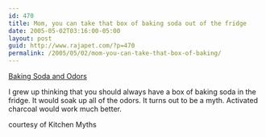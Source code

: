 ```yaml
---
id: 470
title: Mom, you can take that box of baking soda out of the fridge
date: 2005-05-02T03:16:00-05:00
layout: post
guid: http://www.rajapet.com/?p=470
permalink: /2005/05/02/mom-you-can-take-that-box-of-baking/
---
```

[Baking Soda and Odors](http://www.newton.dep.anl.gov/askasci/chem00/chem00388.htm)

I grew up thinking that you should always have a box of baking soda in the fridge. It would soak up all of the odors. It turns out to be a myth. Activated charcoal would work much better.

courtesy of Kitchen Myths[](http://www.pgacon.com/KitchenMyths.htm)